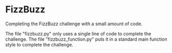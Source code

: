 # FizzBuzz
Completing the FizzBuzz challenge with a small amount of code.

The file "fizzbuzz.py" only uses a single line of code to complete the challenge.
The file "fizzbuzz_function.py" puts it in a standard main function style to complete the challenge.
